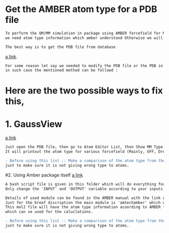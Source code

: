 # Get the AMBER atom type for a PDB file

```diff
To perform the QM/MM simulation in package using AMBER forcefield for MM region ,
we need atom type information which amber understand Otherwise we will get error in the calculation. 

The best way is to get the PDB file from database
```
[a link](https://www.rcsb.org/).
```diff
For some reason let say we needed to modify the PDB file or the PDB in no avialable in database, 
in such case the mentioned method can be followd :
```

# Here are the two possible ways to fix this,

# 1. GaussView 
[a link](https://gaussian.com/gaussview6/) 

```diff
Just open the PDB file, then go to Atom Editor List, then Show MM Type.
It will printout the atom type for various forcefield (Mainly, UFF, Dreiding, AMBER).

- Before using this list :: Make a comparison of the atom type from the AMBER parameter file 
just to make sure it is not giving wrong type to atoms.
```

#2. Using Amber package itself 
[a link](https://ambermd.org/)

```diff
A bash script file is given in this folder which will do everything for you 
Only change the 'INPUT' and 'OUTPUT' variable according to your inputs.

Details of used module can be found in the AMBER manual with the link given. 
Just for the breaf discription the main module is 'amtechamber' which will generate a 'mol2' file 
This mol2 file will have the atom type information acoording to AMBER forcefield 
which can ve used for the caluclations.

- Before using this list :: Make a comparison of the atom type from the AMBER parameter file 
just to make sure it is not giving wrong type to atoms.
```
